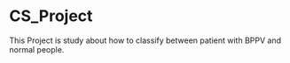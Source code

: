 # CS_Project
This Project is study about how to classify between patient with BPPV and normal people.
